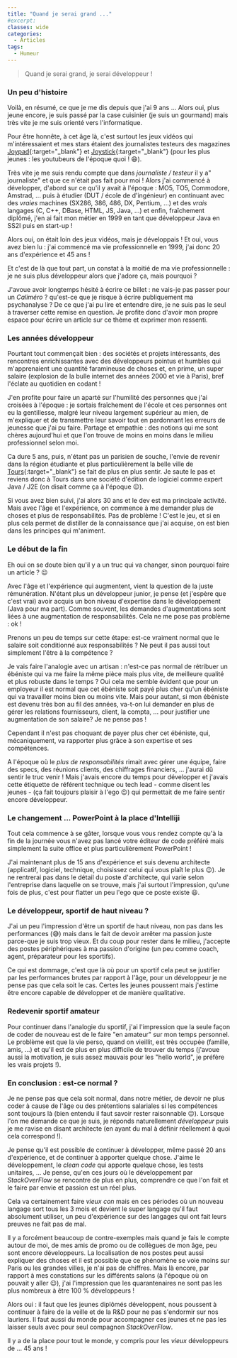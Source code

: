 ```yaml
---
title: "Quand je serai grand ..."
#excerpt: 
classes: wide
categories:
  - Articles
tags:
  - Humeur 
---
```

> Quand je serai grand, je serai développeur !

### Un peu d'histoire
Voilà, en résumé, ce que je me dis depuis que j'ai 9 ans ... Alors oui, plus jeune encore, je suis passé par la case cuisinier (je suis un gourmand) mais très vite je me suis orienté vers l'informatique.

Pour être honnête, à cet âge là, c'est surtout les jeux vidéos qui m'intéressaient et mes stars étaient des journalistes testeurs des magazines [Joypad](https://fr.wikipedia.org/wiki/Joypad_(magazine)){:target="_blank"} et [Joystick](https://fr.wikipedia.org/wiki/Joystick_(magazine)){:target="_blank"} (pour les plus jeunes : les youtubeurs de l'époque quoi ! :smile:).

Très vite je me suis rendu compte que dans *journaliste / testeur* il y a" journaliste" et que ce n'était pas fait pour moi !
Alors j'ai commencé à développer, d'abord sur ce qu'il y avait à l'époque : MO5, TO5, Commodore, Amstrad, ... puis à étudier (DUT / école de d'ingénieur) en continuant avec des *vraies* machines (SX286, 386, 486, DX, Pentium, ...) et des *vrais* langages (C, C++, DBase, HTML, JS, Java, ...) et enfin, fraîchement diplômé, j'en ai fait mon métier en 1999 en tant que développeur Java en SS2I puis en start-up !

Alors oui, on était loin des jeux vidéos, mais je développais ! Et oui, vous avez bien lu : j'ai commencé ma vie professionnelle en 1999, j'ai donc 20 ans d'expérience et 45 ans !

Et c'est de là que tout part, un constat à la moitié de ma vie professionnelle : je ne suis plus développeur alors que j'adore ça, mais pourquoi ?

J'avoue avoir longtemps hésité à écrire ce billet : ne vais-je pas passer pour un *Caliméro* ? qu'est-ce que je risque à écrire publiquement ma psychanalyse ? De ce que j'ai pu lire et entendre dire, je ne suis pas le seul à traverser cette remise en question. Je profite donc d'avoir mon propre espace pour écrire un article sur ce thème et exprimer mon ressenti.

### Les années développeur
Pourtant tout commençait bien : des sociétés et projets intéressants, des rencontres enrichissantes avec des développeurs pointus et humbles qui m'apprenaient une quantité faramineuse de choses et, en prime, un super salaire (explosion de la bulle internet des années 2000 et vie à Paris), bref l'éclate au quotidien en codant !

J'en profite pour faire un aparté sur l'humilité des personnes que j'ai croisées à l'époque : je sortais fraîchement de l'école et ces personnes ont eu la gentillesse, malgré leur niveau largement supérieur au mien, de m'expliquer et de transmettre leur savoir tout en pardonnant les erreurs de jeunesse que j'ai pu faire. Partage et empathie : des notions qui me sont chères aujourd'hui et que l'on trouve de moins en moins dans le milieu professionnel selon moi. 

Ca dure 5 ans, puis, n'étant pas un parisien de souche, l'envie de revenir dans la région étudiante et plus particulièrement la belle ville de [Tours](https://www.tours.fr/){:target="_blank"} se fait de plus en plus sentir. Je saute le pas et reviens donc à Tours dans une société d'édition de logiciel comme expert Java / J2E (on disait comme ça à l'époque :wink:).

Si vous avez bien suivi, j'ai alors 30 ans et le dev est ma principale activité. Mais avec l'âge et l'expérience, on commence à me demander plus de choses et plus de responsabilités. Pas de problème ! C'est le jeu, et si en plus cela permet de distiller de la connaissance que j'ai acquise, on est bien dans les principes qui m'animent.

### Le début de la fin
Eh oui on se doute bien qu'il y a un truc qui va changer, sinon pourquoi faire un article ? :wink:

Avec l'âge et l'expérience qui augmentent, vient la question de la juste rémunération. N'étant plus un développeur junior, je pense (et j'espère que c'est vrai) avoir acquis un bon niveau d'expertise dans le développement (Java pour ma part). Comme souvent, les demandes d'augmentations sont liées à une augmentation de responsabilités. Cela ne me pose pas problème : ok !

Prenons un peu de temps sur cette étape: est-ce vraiment normal que le salaire soit conditionné aux responsabilités ? Ne peut il pas aussi tout simplement l'être à la compétence ? 

Je vais faire l'analogie avec un artisan : n'est-ce pas normal de rétribuer un ébéniste qui va me faire la même pièce mais plus vite, de meilleure qualité et plus robuste dans le temps ? Oui cela me semble évident que pour un employeur il est normal que cet ébéniste soit payé plus cher qu'un ébéniste qui va travailler moins bien ou moins vite. Mais pour autant, si mon ébéniste est devenu très bon au fil des années, va-t-on lui demander en plus de gérer les relations fournisseurs, client, la compta, ... pour justifier une augmentation de son salaire? Je ne pense pas !

Cependant il n'est pas choquant de payer plus cher cet ébéniste, qui, mécaniquement, va rapporter plus grâce à son expertise et ses compétences.

A l'époque où le *plus de responsabilités* rimait avec gérer une équipe, faire des specs, des réunions clients, des chiffrages financiers, ... j'aurai dû sentir le truc venir ! Mais j'avais encore du temps pour développer et j'avais cette étiquette de référent technique ou tech lead - comme disent les jeunes - (ça fait toujours plaisir à l'ego :wink:) qui permettait de me faire sentir encore développeur.

### Le changement ... PowerPoint à la place d'Intelliji
Tout cela commence à se gâter, lorsque vous vous rendez compte qu'à la fin de la journée vous n'avez pas lancé votre éditeur de code préféré mais simplement la suite office et plus particulièrement PowerPoint !

J'ai maintenant plus de 15 ans d'expérience et suis devenu architecte (applicatif, logiciel, technique, choisissez celui qui vous plaît le plus :wink:). Je ne rentrerai pas dans le détail du poste d'architecte, qui varie selon l'entreprise dans laquelle on se trouve, mais j'ai surtout l'impression, qu'une fois de plus, c'est pour flatter un peu l'ego que ce poste existe :smiley:.

### Le développeur, sportif de haut niveau ?
J'ai un peu l'impression d'être un sportif de haut niveau, non pas dans les performances (:sweat_smile:) mais dans le fait de devoir arrêter ma passion juste parce-que je suis trop vieux. Et du coup pour rester dans le milieu, j'accepte des postes périphériques à ma passion d'origine (un peu comme coach, agent, préparateur pour les sportifs).

Ce qui est dommage, c'est que là où pour un sportif cela peut se justifier par les performances brutes par rapport à l'âge, pour un développeur je ne pense pas que cela soit le cas. Certes les jeunes poussent mais j'estime être encore capable de développer et de manière qualitative.

### Redevenir sportif amateur
Pour continuer dans l'analogie du sportif, j'ai l'impression que la seule façon de coder de nouveau est de le faire "en amateur" sur mon temps personnel. Le problème est que la vie perso, quand on vieillit, est très occupée (famille, amis, ...) et qu'il est de plus en plus difficile de trouver du temps (j'avoue aussi la motivation, je suis assez mauvais pour les "hello world", je préfère les vrais projets !).

### En conclusion : est-ce normal ?
Je ne pense pas que cela soit normal, dans notre métier, de devoir ne plus coder à cause de l'âge ou des prétentions salariales si les compétences sont toujours là (bien entendu il faut savoir rester raisonnable :wink:).
Lorsque l'on me demande ce que je suis, je réponds naturellement *développeur* puis je me ravise en disant architecte (en ayant du mal à définir réellement à quoi cela correspond !).

Je pense qu'il est possible de continuer à développer, même passé 20 ans d'expérience, et de continuer à apporter quelque chose. J'aime le développement, le *clean code* qui apporte quelque chose, les tests unitaires, ... Je pense, qu'en ces jours où le développement par *StackOverFlow* se rencontre de plus en plus, comprendre ce que l'on fait et le faire par envie et passion est un réel plus.

Cela va certainement faire *vieux con* mais en ces périodes où un nouveau langage sort tous les 3 mois et devient le super langage qu'il faut absolument utiliser, un peu d'expérience sur des langages qui ont fait leurs preuves ne fait pas de mal.

Il y a forcément beaucoup de contre-exemples mais quand je fais le compte autour de moi, de mes amis de promo ou de collègues de mon âge, peu sont encore développeurs. La localisation de nos postes peut aussi expliquer des choses et il est possible que ce phénomène se voie moins sur Paris ou les grandes villes, je n'ai pas de chiffres. Mais là encore, par rapport à mes constations sur les différents salons (à l'époque où on pouvait y aller :wink:), j'ai l'impression que les quarantenaires ne sont pas les plus nombreux à être 100 % développeurs !

Alors oui : il faut que les jeunes diplômés développent, nous poussent à continuer à faire de la veille et de la R&D pour ne pas s'endormir sur nos lauriers. Il faut aussi du monde pour accompagner ces jeunes et ne pas les laisser seuls avec pour seul compagnon *StackOverFlow*.

Il y a de la place pour tout le monde, y compris pour les *vieux* développeurs de ... 45 ans !
